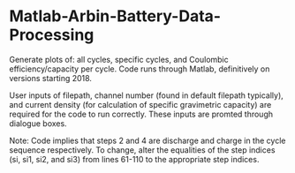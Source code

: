 # Matlab-Arbin-Battery-Data-Processing
Generate plots of: all cycles, specific cycles, and Coulombic efficiency/capacity per cycle. Code runs through Matlab, definitively on versions starting 2018.

User inputs of filepath, channel number (found in default filepath typically), and current density (for calculation of specific gravimetric capacity) are required for the code to run correctly. These inputs are promted through dialogue boxes.

Note: Code implies that steps 2 and 4 are discharge and charge in the cycle sequence respectively. To change, alter the equalities of the step indices (si, si1, si2, and si3) from lines 61-110 to the appropriate step indices.
